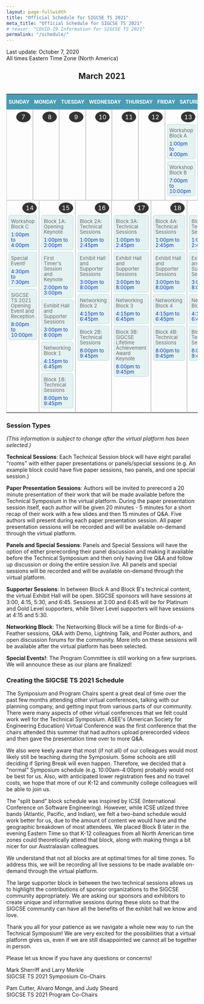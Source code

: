 ```yaml
---
layout: page-fullwidth
title: "Official Schedule for SIGCSE TS 2021"
meta_title: "Official Schedule for SIGCSE TS 2021"
# teaser: "COVID-19 Information for SIGCSE TS 2021"
permalink: "/schedule/"
---
```

<style>

/* declare a 7 column grid on the table */
#calendar {
	width: 100%;
  display: grid;
  grid-template-columns: repeat(7, 1fr);
}

#calendar tr, #calendar tbody {
  grid-column: 1 / -1;
  display: grid;
  grid-template-columns: repeat(7, 1fr);
 width: 100%;
}

caption {
	text-align: center;
  grid-column: 1 / -1;
  font-size: 130%;
  font-weight: bold;
  padding: 10px 0;
}

#calendar a {
	color: #8e352e;
	text-decoration: none;
}

#calendar td, #calendar th {
	padding: 5px;
	box-sizing:border-box;
	border: 1px solid #ccc;
}

#calendar .weekdays {
	background: #4a9bb4;  
}


#calendar .weekdays th {
	text-align: center;
	text-transform: uppercase;
	line-height: 20px;
	border: none !important;
	padding: 10px 6px;
	color: #fff;
	font-size: 13px;
}

#calendar td {
	min-height: 180px;
  display: flex;
  flex-direction: column;
}

#calendar .days li:hover {
	background: #d3d3d3;
}

#calendar .date {
	text-align: center;
	margin-bottom: 5px;
	padding: 4px;
	background: #333;
	color: #fff;
	width: 30px;
	border-radius: 50%;
  flex: 0 0 auto;
  align-self: flex-end;
}

#calendar .event {
  flex: 0 0 auto;
	font-size: 13px;
	border-radius: 4px;
	padding: 5px;
	margin-bottom: 5px;
	line-height: 14px;
	background: #e4f2f2;
	border: 1px solid #b5dbdc;
	color: #003aaf;
	text-decoration: none;
}

#calendar .event-desc {
	color: #666;
	margin: 3px 0 7px 0;
	text-decoration: none;	
}

#calendar .other-month {
	background: #f5f5f5;
	color: #666;
}

/* ============================
				Mobile Responsiveness
   ============================*/


@media(max-width: 768px) {

	#calendar .weekdays, #calendar .other-month {
		display: none;
	}

	#calendar li {
		height: auto !important;
		border: 1px solid #ededed;
		width: 100%;
		padding: 10px;
		margin-bottom: -1px;
	}
  
  #calendar, #calendar tr, #calendar tbody {
    grid-template-columns: 1fr;
  }
  
  #calendar  tr {
    grid-column: 1 / 2;
  }

	#calendar .date {
		align-self: flex-start;
	}
}
</style>
Last update: October 7, 2020    
All times Eastern Time Zone (North America)

<table id="calendar">
  <caption>March 2021</caption>
  <tr class="weekdays">
    <th scope="col">Sunday</th>
    <th scope="col">Monday</th>
    <th scope="col">Tuesday</th>
    <th scope="col">Wednesday</th>
    <th scope="col">Thursday</th>
    <th scope="col">Friday</th>
    <th scope="col">Saturday</th>
  </tr>
  

  <tr>
    <td class="day">
      <div class="date">7</div>
    </td>
    <td class="day">
      <div class="date">8</div>
    </td>
    <td class="day">
      <div class="date">9</div>
    </td>
    <td class="day">
      <div class="date">10</div>
    </td>
    <td class="day">
      <div class="date">11</div>
    </td>
    <td class="day">
      <div class="date">12</div>
    </td>
    <td class="day">
      <div class="date">13</div>
      <div class="event">
        <div class="event-desc">
          Workshop Block A
        </div>
        <div class="event-time">
          1:00pm to 4:00pm
        </div>
      </div>
      <div class="event">
        <div class="event-desc">
          Workshop Block B
        </div>
        <div class="event-time">
          7:00pm to 10:00pm
        </div>
      </div>
    </td>
  </tr>
  <tr>
    <td class="day">
      <div class="date">14</div>
      <div class="event">
        <div class="event-desc">
          Workshop Block C
        </div>
        <div class="event-time">
          1:00pm to 4:00pm
        </div>
      </div>
      <div class="event">
        <div class="event-desc">
          Special Event!
        </div>
        <div class="event-time">
          4:30pm to 7:30pm
        </div>
      </div>
      <div class="event">
        <div class="event-desc">
          SIGCSE TS 2021 Opening Event and Reception
        </div>
        <div class="event-time">
          8:00pm to 10:00pm
        </div>
      </div>
    </td>
    <td class="day">
      <div class="date">15</div>
      <div class="event">
        <div class="event-desc">
          Block 1A: Opening Keynote
        </div>
        <div class="event-time">
          1:00pm to 2:00pm
        </div>
      </div>
      <div class="event">
        <div class="event-desc">
          First Timer's Session and Keynote
        </div>
        <div class="event-time">
          2:00pm to 3:00pm
        </div>
      </div>
      <div class="event">
        <div class="event-desc">
          Exhibit Hall and Supporter Sessions
        </div>
        <div class="event-time">
          3:00pm to 8:00pm
        </div>
      </div>
      <div class="event">
        <div class="event-desc">
          Networking Block 1
        </div>
        <div class="event-time">
          4:15pm to 6:45pm
        </div>
      </div>
      <div class="event">
        <div class="event-desc">
          Block 1B: Technical Sessions
        </div>
        <div class="event-time">
          8:00pm to 9:45pm
        </div>
      </div>
    </td>
    <td class="day">
      <div class="date">16</div>
      <div class="event">
        <div class="event-desc">
          Block 2A: Technical Sessions
        </div>
        <div class="event-time">
          1:00pm to 2:45pm
        </div>
      </div>
      <div class="event">
        <div class="event-desc">
          Exhibit Hall and Supporter Sessions
        </div>
        <div class="event-time">
          3:00pm to 8:00pm
        </div>
      </div>
      <div class="event">
        <div class="event-desc">
          Networking Block 2
        </div>
        <div class="event-time">
          4:15pm to 6:45pm
        </div>
      </div>
      <div class="event">
        <div class="event-desc">
          Block 2B: Technical Sessions
        </div>
        <div class="event-time">
          8:00pm to 9:45pm
        </div>
      </div>
    </td>
    <td class="day">
      <div class="date">17</div>
            <div class="event">
        <div class="event-desc">
          Block 3A: Technical Sessions
        </div>
        <div class="event-time">
          1:00pm to 2:45pm
        </div>
      </div>
      <div class="event">
        <div class="event-desc">
          Exhibit Hall and Supporter Sessions
        </div>
        <div class="event-time">
          3:00pm to 8:00pm
        </div>
      </div>
      <div class="event">
        <div class="event-desc">
          Networking Block 3
        </div>
        <div class="event-time">
          4:15pm to 6:45pm
        </div>
      </div>
      <div class="event">
        <div class="event-desc">
          Block 3B: SIGCSE Lifetime Achievement Award Keynote
        </div>
        <div class="event-time">
          8:00pm to 9:45pm
        </div>
      </div>
    </td>
    <td class="day">
      <div class="date">18</div>
            <div class="event">
        <div class="event-desc">
          Block 4A: Technical Sessions
        </div>
        <div class="event-time">
          1:00pm to 2:45pm
        </div>
      </div>
      <div class="event">
        <div class="event-desc">
          Exhibit Hall and Supporter Sessions
        </div>
        <div class="event-time">
          3:00pm to 8:00pm
        </div>
      </div>
      <div class="event">
        <div class="event-desc">
          Networking Block 4
        </div>
        <div class="event-time">
          4:15pm to 6:45pm
        </div>
      </div>
      <div class="event">
        <div class="event-desc">
          Block 4B: Technical Sessions
        </div>
        <div class="event-time">
          8:00pm to 9:45pm
        </div>
      </div>
    </td>
    <td class="day">
      <div class="date">19</div>
            <div class="event">
        <div class="event-desc">
          Block 5A: Technical Sessions
        </div>
        <div class="event-time">
          1:00pm to 2:45pm
        </div>
      </div>
      <div class="event">
        <div class="event-desc">
          Exhibit Hall and Supporter Sessions
        </div>
        <div class="event-time">
          3:00pm to 8:00pm
        </div>
      </div>
      <div class="event">
        <div class="event-desc">
          Networking Block 5
        </div>
        <div class="event-time">
          4:15pm to 6:45pm
        </div>
      </div>
      <div class="event">
        <div class="event-desc">
          Block 5B: Technical Sessions
        </div>
        <div class="event-time">
          8:00pm to 9:45pm
        </div>
      </div>
    </td>
    <td class="day">
      <div class="date">20</div>
            <div class="event">
        <div class="event-desc">
          Block 6A: Closing Keynote
        </div>
        <div class="event-time">
          1:00pm to 2:00pm
        </div>
      </div>
      <div class="event">
        <div class="event-desc">
          Exhibit Hall and Supporter Sessions
        </div>
        <div class="event-time">
          3:00pm to 8:00pm
        </div>
      </div>
      <div class="event">
        <div class="event-desc">
          Networking Block 6
        </div>
        <div class="event-time">
          4:15pm to 6:45pm
        </div>
      </div>
      <div class="event">
        <div class="event-desc">
          Nifty Block and SIGCSE TS Celebration!
        </div>
        <div class="event-time">
          8:00pm to 9:45pm
        </div>
      </div>
    </td>
  </tr>

</table>

### Session Types

_(This information is subject to change after the virtual platform has been selected.)_

__Technical Sessions__: Each Technical Session block will have eight parallel "rooms" with either paper presentations or panels/special sessions (e.g. An example block could have five paper sessions, two panels, and one special session.)

__Paper Presentation Sessions__: Authors will be invited to prerecord a 20 minute presentation of their work that will be made available before the Technical Symposium in the virtual platform.  During the paper presentation session itself, each author will be given 20 minutes - 5 minutes for a short recap of their work with a few slides and then 15 minutes of Q&A.  Five authors will present during each paper presentation session.  All paper presentation sessions will be recorded and will be available on-demand through the virtual platform.

__Panels and Special Sessions__: Panels and Special Sessions will have the option of either prerecording their panel discussion and making it available before the Technical Symposium and then only having live Q&A and follow up discussion or doing the entire session live.  All panels and special sessions will be recorded and will be available on-demand through the virtual platform.

__Supporter Sessions__: In between Block A and Block B's technical content, the virtual Exhibit Hall will be open.  SIGCSE sponsors will have sessions at 3:00, 4:15, 5:30, and 6:45.  Sessions at 3:00 and 6:45 will be for Platinum and Gold Level supporters, while Silver Level supporters will have sessions at 4:15 and 5:30.  

__Networking Block__: The Networking Block will be a time for Birds-of-a-Feather sessions, Q&A with Demo, Lightning Talk, and Poster authors, and open discussion forums for the community.  More info on these sessions will be available after the virtual platform has been selected.

__Special Events!__: The Program Committee is still working on a few surprises.  We will announce these as our plans are finalized!

### Creating the SIGCSE TS 2021 Schedule

The Symposium and Program Chairs spent a great deal of time over the past few months attending other virtual conferences, talking with our planning company, and getting input from various parts of our community.  There were many aspects of other virtual conferences that we felt could work well for the Technical Symposium.  ASEE's (American Society for Engineering Education) Virtual Conference was the first conference that the chairs attended this summer that had authors upload prerecorded videos and then gave the presentation time over to more Q&A.  

We also were keely aware that most (if not all) of our colleagues would most likely still be teaching during the Symposium.  Some schools are still deciding if Spring Break will even happen.  Therefore, we decided that a "normal" Symposium schedule (e.g. 10:00am-4:00pm) probably would not be best for us.  Also, with anticipated lower registration fees and no travel costs, we hope that more of our K-12 and community college colleagues will be able to join us.  

The "split band" block schedule was inspired by ICSE (International Conference on Software Engineering).  However, while ICSE utilzed three bands (Atlantic, Pacific, and Indian), we felt a two-band schedule would work better for us, due to the amount of content we would have and the geographic breakdown of most attendees.  We placed Block B later in the evening Eastern Time so that K-12 colleagues from all North American time zones could theoretically attend that block, along with making things a bit nicer for our Australasian colleagues.

We understand that not all blocks are at optimal times for all time zones.  To address this, we will be recording all live sessions to be made available on-demand through the virtual platform.

The large supporter block in between the two technical sessions allows us to highlight the contributions of sponsor organizations to the SIGCSE community appropriately.  We are asking our sponsors and exhibitors to create unique and informative sessions during these slots so that the SIGCSE community can have all the benefits of the exhibit hall we know and love.

Thank you all for your patience as we navigate a whole new way to run the Technical Symposium!  We are very excited for the possibilities that a virtual platform gives us, even if we are still disappointed we cannot all be together in person.

Please let us know if you have any questions or concerns!

Mark Sherriff and Larry Merkle     
SIGCSE TS 2021 Symposium Co-Chairs

Pam Cutter, Alvaro Monge, and Judy Sheard    
SIGCSE TS 2021 Program Co-Chairs